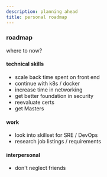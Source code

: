```yaml
---
description: planning ahead
title: personal roadmap
---
```

### roadmap

where to now?

#### technical skills

- scale back time spent on front end
- continue with k8s / docker
- increase time in networking
- get better foundation in security
- reevaluate certs
- get Masters

#### work

- look into skillset for SRE / DevOps
- research job listings / requirements

#### interpersonal

- don't neglect friends